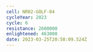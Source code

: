 ```yaml
---
cell: NR02-GOLF-04
cycleYear: 2023
cycle: 6
resistance: 2600000
enlightened: 463000
date: 2023-03-25T20:58:09.524Z
---
```

